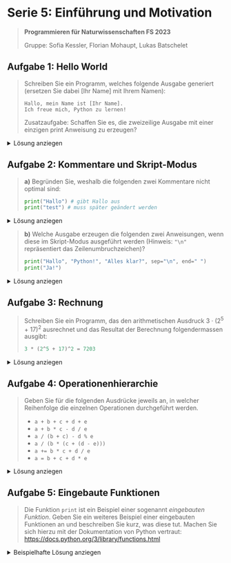 # Serie 5: Einführung und Motivation

> **Programmieren für Naturwissenschaften FS 2023**
> 
> Gruppe: Sofia Kessler, Florian Mohaupt, Lukas Batschelet

## Aufgabe 1: Hello World

> Schreiben Sie ein Programm, welches folgende Ausgabe generiert (ersetzen Sie dabei [Ihr Name] mit Ihrem Namen):
> ```
> Hallo, mein Name ist [Ihr Name].
> Ich freue mich, Python zu lernen!
> ```
> Zusatzaufgabe: Schaffen Sie es, die zweizeilige Ausgabe mit einer einzigen print Anweisung zu erzeugen?

<details>
	<summary> Lösung anziegen</summary>

```python
print("Hallo unsere Namen sind Sofia, Florian und Lukas", "Wir freuen uns Python zu lernen!", sep="\n")
```

[Kompletter Quellcode](S5A1.py)

</details>

## Aufgabe 2: Kommentare und Skript-Modus

> **a)** Begründen Sie, weshalb die folgenden zwei Kommentare nicht optimal sind:
>
> ```python
> print("Hallo") # gibt Hallo aus
> print("test") # muss später geändert werden
> ```

<details>
	<summary> Lösung anziegen </summary>
- `# gibt Hallo aus` gibt keine neue Information welche nicht sofort aus dem Programm klar wird.
- `# muss später geändert werden` erklärt nicht, was, wann, wo und weshalb etwas geändert werden muss.

</details>

> **b)** Welche Ausgabe erzeugen die folgenden zwei Anweisungen, wenn diese im Skript-Modus ausgeführt werden (Hinweis: `"\n"` repräsentiert das Zeilenumbruchzeichen)?
> ```python
> print("Hallo", "Python!", "Alles klar?", sep="\n", end=" ")
> print("Ja!")
> ```

<details>
	<summary> Lösung anziegen</summary>

```python
Hallo
Python!
Alles klar? Ja!
```

</details>

## Aufgabe 3: Rechnung

> Schreiben Sie ein Programm, das den arithmetischen Ausdruck 3 &middot; (2<sup>5</sup> + 17)<sup>2</sup> ausrechnet und das Resultat der Berechnung folgendermassen ausgibt:
> ```python
> 3 * (2^5 + 17)^2 = 7203
>```

<details>
	<summary> Lösung anziegen</summary>

```python
print("3 * (2^5 + 17)^2 =", end=" ")
print(3 * (2 ** 5 + 17) ** 2)
```

[Kompletter Quellcode](S5A3.py)

</details>

## Aufgabe 4: Operationenhierarchie

> Geben Sie für die folgenden Ausdrücke jeweils an, in welcher Reihenfolge die einzelnen Operationen durchgeführt werden.
> - `a + b + c + d + e`
> - `a + b * c - d / e`
> - `a / (b + c) - d % e`
> - `a / (b * (c + (d - e)))`
> - `a += b * c + d / e`
> - `a = b + c + d * e`

<details>
	<summary> Lösung anziegen</summary>

- Zeile 1: `a + b + c + d + e`

```python
a + b
(a + b) + c
((a + b) + c) + d
(((a + b) + c) + d) + e
```

- Zeile 2: `a + b * c - d / e`

```python
b * c
d / e
a + (b * c)
(a + (b * c)) - (d / e)
```

- Zeile 3: `a / (b + c) - d % e`

```python
b + c
a / (b + c)
d % e
(a / (b + c)) - (d % e)
```

- Zeile 4: `a / (b * (c + (d - e)))`

```python
d - e
c + (d - e)
b * (c + (d - e))
a / (b * (c + (d - e)))
```

- Zeile 5: `a += b * c + d / e`

```python
b * c
d / e
(b * c) + (d / e)
a + ((b * c) + (d / e))
a = (a + ((b * c) + (d / e)))
```

- Zeile 6: `a = b + c + d * e`

```python
d * e
b + c
(b + c) + (d * e)
a = ((b + c) + (d * e))
```

</details>

## Aufgabe 5: Eingebaute Funktionen

> Die Funktion `print` ist ein Beispiel einer sogenannt *eingebauten Funktion*. Geben Sie ein weiteres Beispiel einer eingebauten Funktionen an und beschreiben Sie kurz, was diese tut. Machen Sie sich hierzu mit der Dokumentation von Python vertraut:
> https://docs.python.org/3/library/functions.html

<details>
	<summary> Beispielhafte Lösung anziegen</summary>

### Die `range()` Funktion in Python

Die `range()` Funktion in Python erzeugt eine Sequenz von Zahlen. Diese Sequenz kann zum Beispiel in `for`-Schleifen verwendet werden. Die Funktion kann bis zu drei Parameter annehmen, die das Verhalten der erzeugten Sequenz steuern.

#### Grundlegende Verwendung

Mit `range(5)` erzeugen Sie eine Sequenz von Zahlen von 0 bis 4:

```python
for x in range(5):
    print(x)
```

Ausgabe:

```python
0
1
2
3
4
```

#### Anfang und Ende festlegen

Durch die Verwendung von zwei Parametern können Sie einen Start- und einen Endwert für die Sequenz festlegen:

```python
for x in range(5, 10):
    print(x)
```
Ausgabe:

```python
5
6
7
8
9
```

#### Schrittgröße angeben

Ein dritter Parameter legt die Schrittgröße zwischen den Zahlen in der Sequenz fest:

```python
for x in range(10, 21, 2):
    print(x)
```

Ausgabe:

```python
10
12
14
16
18
20
```

</details>



